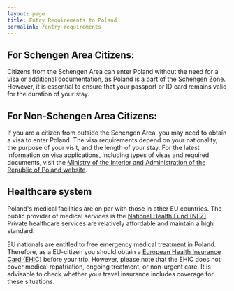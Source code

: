 ```yaml
---
layout: page
title: Entry Requirements to Poland
permalink: /entry-requirements
---
```


## For Schengen Area Citizens:
Citizens from the Schengen Area can enter Poland without the need for a visa or additional documentation, as Poland is a part of the Schengen Zone. However, it is essential to ensure that your passport or ID card remains valid for the duration of your stay.

## For Non-Schengen Area Citizens:
If you are a citizen from outside the Schengen Area, you may need to obtain a visa to enter Poland. The visa requirements depend on your nationality, the purpose of your visit, and the length of your stay. For the latest information on visa applications, including types of visas and required documents, visit the [Ministry of the Interior and Administration of the Republic of Poland website](https://www.gov.pl/web/mswia-en/entry-and-residence-conditions-for-foreign-nationals-in-poland).

## Healthcare system
Poland's medical facilities are on par with those in other EU countries. The public provider of medical services is the [National Health Fund  (NFZ)](https://www.nfz.gov.pl/dla-pacjenta/medical-treatment-abroad/). Private healthcare services are relatively affordable and maintain a high standard.

EU nationals are entitled to free emergency medical treatment in Poland. Therefore, as a EU-citizen you should obtain a [European Health Insurance Card (EHIC)](https://employment-social-affairs.ec.europa.eu/policies-and-activities/moving-working-europe/eu-social-security-coordination/european-health-insurance-card_en) before your trip. However, please note that the EHIC does not cover medical repatriation, ongoing treatment, or non-urgent care. It is advisable to check whether your travel insurance includes coverage for these situations.